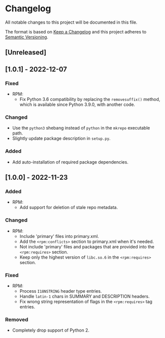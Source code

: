 # Changelog

All notable changes to this project will be documented in this file.

The format is based on [Keep a Changelog](http://keepachangelog.com/en/1.0.0/)
and this project adheres to [Semantic Versioning](http://semver.org/spec/v2.0.0.html).

## [Unreleased]

## [1.0.1] - 2022-12-07

### Fixed

- RPM:
  * Fix Python 3.6 compatibility by replacing the `removesuffix()` method, which 
    is available since Python 3.9.0, with another code.

### Changed

- Use the `python3` shebang instead of `python` in the `mkrepo` executable path.
- Slightly update package description in `setup.py`.

### Added

- Add auto-installation of required package dependencies.

## [1.0.0] - 2022-11-23

### Added

- RPM:
  * Add support for deletion of stale repo metadata.

### Changed

- RPM:
  * Include 'primary' files into primary.xml.
  * Add the `<rpm:conflicts>` section to primary.xml when it's needed.
  * Not include 'primary' files and packages that are provided into the
    `<rpm:requires>` section.
  * Keep only the highest version of `libc.so.6` in the `<rpm:requires>`
    section.

### Fixed

- RPM:
  * Process `I18NSTRING` header type entries.
  * Handle `latin-1` chars in SUMMARY and DESCRIPTION headers.
  * Fix wrong string representation of flags in the `<rpm:requires>`
    tag entries.

### Removed

- Completely drop support of Python 2.
